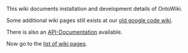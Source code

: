 This wiki documents installation and development details of OntoWiki.

Some additional wiki pages still exists at our [old google code wiki](http://code.google.com/p/ontowiki/wiki/Welcome).

There is also an [API-Documentation](http://docs.ontowiki.net/fw/) available.


Now go to the [list of wiki pages](https://github.com/AKSW/OntoWiki/wiki/_pages).